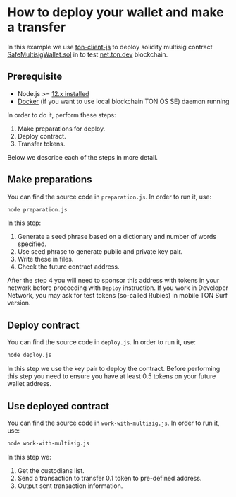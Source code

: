 # How to deploy your wallet and make a transfer

In this example we use [ton-client-js](https://github.com/tonlabs/ton-client-js) to deploy solidity multisig contract [SafeMultisigWallet.sol](https://github.com/tonlabs/ton-labs-contracts/blob/master/solidity/safemultisig/SafeMultisigWallet.abi.json) in to test [net.ton.dev](https://net.ton.live/) blockchain.

## Prerequisite

* Node.js >= [12.x installed](https://nodejs.org)
* [Docker](https://docs.docker.com/desktop/#download-and-install) (if you want to use local blockchain TON OS SE) daemon running

In order to do it, perform these steps:

1. Make preparations for deploy.
2. Deploy contract.
3. Transfer tokens.

Below we describe each of the steps in more detail.

## Make preparations

You can find the source code in `preparation.js`. In order to run it, use:

```sh
node preparation.js
```

In this step:

1. Generate a seed phrase based on a dictionary and number of words specified.
2. Use seed phrase to generate public and private key pair.
3. Write these in files.
4. Check the future contract address.

After the step 4 you will need to sponsor this address with tokens in your network before proceeding with `Deploy` instruction. If you work in Developer Network, you may ask for test tokens (so-called Rubies) in mobile TON Surf version.

## Deploy contract

You can find the source code in `deploy.js`. In order to run it, use:
                                         
```sh
node deploy.js
```

In this step we use the key pair to deploy the contract. Before performing this step you need to ensure you have
at least 0.5 tokens on your future wallet address.

## Use deployed contract

You can find the source code in `work-with-multisig.js`. In order to run it, use:
                                                     
```sh
node work-with-multisig.js
```

In this step we:

1. Get the custodians list.
2. Send a transaction to transfer 0.1 token to pre-defined address.
3. Output sent transaction information.
